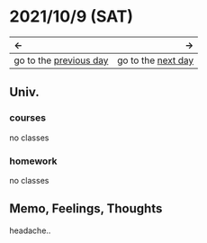 # 2021/10/9 (SAT)
|←|→|
|:---|---:|
go to the [previous day](./8th.md) | go to the [next day](./10th.md)

## Univ.
### courses
no classes

### homework
no classes

## Memo, Feelings, Thoughts
headache..
